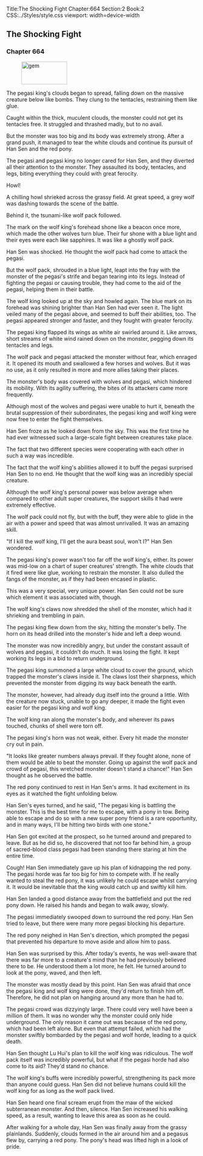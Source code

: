 Title:The Shocking Fight 
Chapter:664 
Section:2 
Book:2 
CSS:../Styles/style.css 
viewport: width=device-width
  
## The Shocking Fight
### Chapter 664
  
<figure>
	<img src="../Images/gem.gif" alt="gem" id="gem" width="120" height="60" />
</figure>
  

  
The pegasi king's clouds began to spread, falling down on the massive creature below like bombs. They clung to the tentacles, restraining them like glue.

Caught within the thick, muculent clouds, the monster could not get its tentacles free. It struggled and thrashed madly, but to no avail.

But the monster was too big and its body was extremely strong. After a grand push, it managed to tear the white clouds and continue its pursuit of Han Sen and the red pony.

The pegasi and pegasi king no longer cared for Han Sen, and they diverted all their attention to the monster. They assaulted its body, tentacles, and legs, biting everything they could with great ferocity.

Howl!

A chilling howl shrieked across the grassy field. At great speed, a grey wolf was dashing towards the scene of the battle.

Behind it, the tsunami-like wolf pack followed.

The mark on the wolf king's forehead shone like a beacon once more, which made the other wolves turn blue. Their fur shone with a blue light and their eyes were each like sapphires. It was like a ghostly wolf pack.

Han Sen was shocked. He thought the wolf pack had come to attack the pegasi.

But the wolf pack, shrouded in a blue light, leapt into the fray with the monster of the pegasi's strife and began tearing into its legs. Instead of fighting the pegasi or causing trouble, they had come to the aid of the pegasi, helping them in their battle.

The wolf king looked up at the sky and howled again. The blue mark on its forehead was shining brighter than Han Sen had ever seen it. The light veiled many of the pegasi above, and seemed to buff their abilities, too. The pegasi appeared stronger and faster, and they fought with greater ferocity.

The pegasi king flapped its wings as white air swirled around it. Like arrows, short streams of white wind rained down on the monster, pegging down its tentacles and legs.

The wolf pack and pegasi attacked the monster without fear, which enraged it. It opened its mouth and swallowed a few horses and wolves. But it was no use, as it only resulted in more and more allies taking their places.

The monster's body was covered with wolves and pegasi, which hindered its mobility. With its agility suffering, the bites of its attackers came more frequently.

Although most of the wolves and pegasi were unable to hurt it, beneath the brutal suppression of their subordinates, the pegasi king and wolf king were now free to enter the fight themselves.

Han Sen froze as he looked down from the sky. This was the first time he had ever witnessed such a large-scale fight between creatures take place.

The fact that two different species were cooperating with each other in such a way was incredible.

The fact that the wolf king's abilities allowed it to buff the pegasi surprised Han Sen to no end. He thought that the wolf king was an incredibly special creature.

Although the wolf king's personal power was below average when compared to other adult super creatures, the support skills it had were extremely effective.

The wolf pack could not fly, but with the buff, they were able to glide in the air with a power and speed that was almost unrivalled. It was an amazing skill.

"If I kill the wolf king, I'll get the aura beast soul, won't I?" Han Sen wondered.

The pegasi king's power wasn't too far off the wolf king's, either. Its power was mid-low on a chart of super creatures' strength. The white clouds that it fired were like glue, working to restrain the monster. It also dulled the fangs of the monster, as if they had been encased in plastic.

This was a very special, very unique power. Han Sen could not be sure which element it was associated with, though.

The wolf king's claws now shredded the shell of the monster, which had it shrieking and trembling in pain.

The pegasi king flew down from the sky, hitting the monster's belly. The horn on its head drilled into the monster's hide and left a deep wound.

The monster was now incredibly angry, but under the constant assault of wolves and pegasi, it couldn't do much. It was losing the fight. It kept working its legs in a bid to return underground.

The pegasi king summoned a large white cloud to cover the ground, which trapped the monster's claws inside it. The claws lost their sharpness, which prevented the monster from digging its way back beneath the earth.

The monster, however, had already dug itself into the ground a little. With the creature now stuck, unable to go any deeper, it made the fight even easier for the pegasi king and wolf king.

The wolf king ran along the monster's body, and wherever its paws touched, chunks of shell were torn off.

The pegasi king's horn was not weak, either. Every hit made the monster cry out in pain.

"It looks like greater numbers always prevail. If they fought alone, none of them would be able to beat the monster. Going up against the wolf pack and crowd of pegasi, this wretched monster doesn't stand a chance!" Han Sen thought as he observed the battle.

The red pony continued to rest in Han Sen's arms. It had excitement in its eyes as it watched the fight unfolding below.

Han Sen's eyes turned, and he said, "The pegasi king is battling the monster. This is the best time for me to escape, with a pony in tow. Being able to escape and do so with a new super pony friend is a rare opportunity, and in many ways, I'll be hitting two birds with one stone."

Han Sen got excited at the prospect, so he turned around and prepared to leave. But as he did so, he discovered that not too far behind him, a group of sacred-blood class pegasi had been standing there staring at him the entire time.

Cough! Han Sen immediately gave up his plan of kidnapping the red pony. The pegasi horde was far too big for him to compete with. If he really wanted to steal the red pony, it was unlikely he could escape whilst carrying it. It would be inevitable that the king would catch up and swiftly kill him.

Han Sen landed a good distance away from the battlefield and put the red pony down. He raised his hands and began to walk away, slowly.

The pegasi immediately swooped down to surround the red pony. Han Sen tried to leave, but there were many more pegasi blocking his departure.

The red pony neighed in Han Sen's direction, which prompted the pegasi that prevented his departure to move aside and allow him to pass.

Han Sen was surprised by this. After today's events, he was well-aware that there was far more to a creature's mind than he had previously believed there to be. He understood them a lot more, he felt. He turned around to look at the pony, waved, and then left.

The monster was mostly dead by this point. Han Sen was afraid that once the pegasi king and wolf king were done, they'd return to finish him off. Therefore, he did not plan on hanging around any more than he had to.

The pegasi crowd was dizzyingly large. There could very well have been a million of them. It was no wonder why the monster could only hide underground. The only reason it came out was because of the red pony, which had been left alone. But even that attempt failed, which had the monster swiftly bombarded by the pegasi and wolf horde, leading to a quick death.

Han Sen thought Lu Hui's plan to kill the wolf king was ridiculous. The wolf pack itself was incredibly powerful, but what if the pegasi horde had also come to its aid? They'd stand no chance.

The wolf king's buffs were incredibly powerful, strengthening its pack more than anyone could guess. Han Sen did not believe humans could kill the wolf king for as long as the wolf pack lived.

Han Sen heard one final scream erupt from the maw of the wicked subterranean monster. And then, silence. Han Sen increased his walking speed, as a result, wanting to leave this area as soon as he could.

After walking for a whole day, Han Sen was finally away from the grassy plainlands. Suddenly, clouds formed in the air around him and a pegasus flew by, carrying a red pony. The pony's head was lifted high in a look of pride.